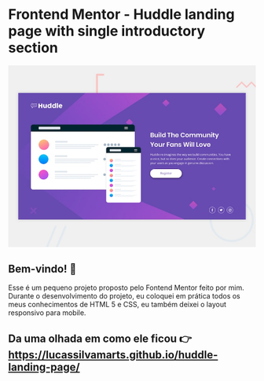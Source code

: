 # Frontend Mentor - Huddle landing page with single introductory section

![Design preview for the Huddle landing page with single introductory section](./design/desktop-preview.jpg)

## Bem-vindo! 👋

Esse é um pequeno projeto proposto pelo Fontend Mentor feito por mim. 
Durante o desenvolvimento do projeto, eu coloquei em prática todos os meus conhecimentos de HTML 5 e CSS, eu também deixei o layout responsivo para mobile.

## Da uma olhada em como ele ficou 👉 https://lucassilvamarts.github.io/huddle-landing-page/
